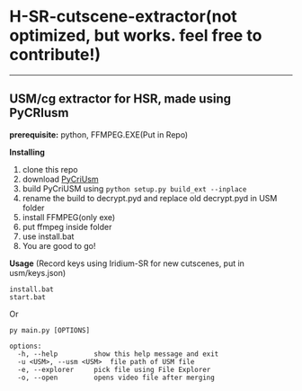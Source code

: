 # H-SR-cutscene-extractor(not optimized, but works. feel free to contribute!)
---
USM/cg extractor for HSR, made using PyCRIusm
---
**prerequisite:**
python, 
FFMPEG.EXE(Put in Repo)

**Installing**
1. clone this repo
2. download [PyCriUsm](https://github.com/BUnipendix/PyCriUsm)
3. build PyCriUSM using `python setup.py build_ext --inplace`
4. rename the build to decrypt.pyd and replace old decrypt.pyd in USM folder
5. install FFMPEG(only exe)
6. put ffmpeg inside folder
7. use install.bat
8. You are good to go!


**Usage**
(Record keys using Iridium-SR for new cutscenes, put in usm/keys.json)
```
install.bat
start.bat
```
Or
```
py main.py [OPTIONS]

options:
  -h, --help         show this help message and exit
  -u <USM>, --usm <USM>  file path of USM file
  -e, --explorer     pick file using File Explorer
  -o, --open         opens video file after merging
```
